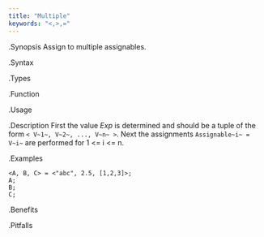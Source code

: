 ```yaml
---
title: "Multiple"
keywords: "<,>,="
---
```


.Synopsis
Assign to multiple assignables.

.Syntax

.Types

.Function
       
.Usage

.Description
First the value _Exp_ is determined and should be a tuple of the form `< V~1~, V~2~, ..., V~n~ >`.
Next the assignments `Assignable~i~ = V~i~` are performed for 1 \<= i \<= n.

.Examples
```rascal-shell
<A, B, C> = <"abc", 2.5, [1,2,3]>;
A;
B;
C;
```

.Benefits

.Pitfalls

